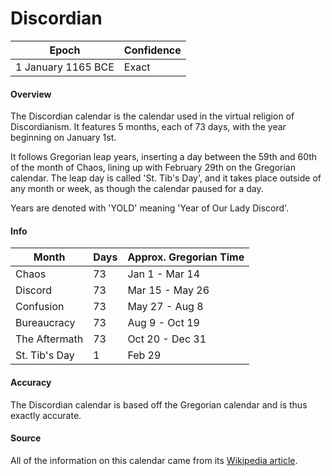 # Discordian

| Epoch             | Confidence |
| ----------------- | ---------- |
| 1 January 1165 BCE | Exact     |

#### Overview

The Discordian calendar is the calendar used in the virtual religion of Discordianism. It features 5 months, each of 73 days, with the year beginning on January 1st.

It follows Gregorian leap years, inserting a day between the 59th and 60th of the month of Chaos, lining up with February 29th on the Gregorian calendar. The leap day is called 'St. Tib's Day', and it takes place outside of any month or week, as though the calendar paused for a day.

Years are denoted with 'YOLD' meaning 'Year of Our Lady Discord'.

#### Info

| Month | Days | Approx. Gregorian Time |
|-------|------|------------------------|
| Chaos | 73 | Jan 1 - Mar 14 |
| Discord | 73 | Mar 15 - May 26 |
| Confusion | 73 | May 27 - Aug 8 |
| Bureaucracy | 73 | Aug 9 - Oct 19 |
| The Aftermath | 73 | Oct 20 - Dec 31 |
| St. Tib's Day | 1 | Feb 29 |

#### Accuracy

The Discordian calendar is based off the Gregorian calendar and is thus exactly accurate.

#### Source

All of the information on this calendar came from its [Wikipedia article](https://en.wikipedia.org/wiki/Discordian_calendar).
